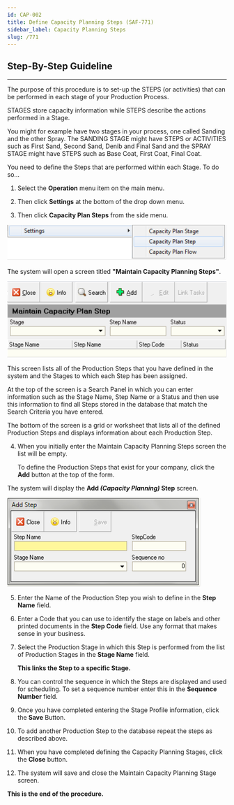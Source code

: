 ```yaml
---
id: CAP-002
title: Define Capacity Planning Steps (SAF-771)
sidebar_label: Capacity Planning Steps
slug: /771
---
```

## Step-By-Step Guideline
___ 

The purpose of this procedure is to set-up the STEPS (or activities)
that can be performed in each stage of your Production Process.

STAGES store capacity information while STEPS describe the actions
performed in a Stage.  

You might for example have two stages in your
process, one called Sanding and the other Spray. The SANDING STAGE
might have STEPS or ACTIVITIES such as First Sand, Second Sand, Denib
and Final Sand and the SPRAY STAGE might have STEPS such as Base Coat,
First Coat, Final Coat.

You need to define the Steps that are performed within each Stage. To
do so...

1.  Select the **Operation** menu item on the main menu.

2.  Then click **Settings** at the bottom of the drop down menu.

3.  Then click **Capacity Plan Steps** from the side menu.

![](../static/img/docs/CAP-002/image1.png)  

The system will open a screen titled **"Maintain Capacity Planning Steps"**.  

![](../static/img/docs/CAP-002/image3.png)  

This screen lists all of the Production Steps that you have
defined in the system and the Stages to which each Step has been
assigned.

At the top of the screen is a Search Panel in which you can enter
information such as the Stage Name, Step Name or a Status and then use
this information to find all Steps stored in the database that match
the Search Criteria you have entered.  

The bottom of the screen is a grid or worksheet that lists all of the
defined Production Steps and displays information about each
Production Step.  

4.  When you initially enter the Maintain Capacity Planning Steps screen
    the list will be empty.  
    
    To define the Production Steps that exist
    for your company, click the **Add** button at the top of the form.  

The system will display the **Add _(Capacity Planning)_ Step** screen.

![](../static/img/docs/CAP-002/image5.png)  

5.  Enter the Name of the Production Step you wish to define in the
    **Step Name** field.

6.  Enter a Code that you can use to identify the stage on labels and
    other printed documents in the **Step Code** field. Use any format that
    makes sense in your business.

7.  Select the Production Stage in which this Step is performed from the
    list of Production Stages in the **Stage Name** field.  

    **This links the Step to a specific Stage.**

8.  You can control the sequence in which the Steps are displayed and
    used for scheduling. To set a sequence number enter this in the
    **Sequence Number** field.

9.  Once you have completed entering the Stage Profile information,
    click the **Save** Button.

10. To add another Production Step to the database repeat the steps as
    described above.

11. When you have completed defining the Capacity Planning Stages, click
    the **Close** button.

12. The system will save and close the Maintain Capacity Planning Stage screen.

**This is the end of the procedure.**

